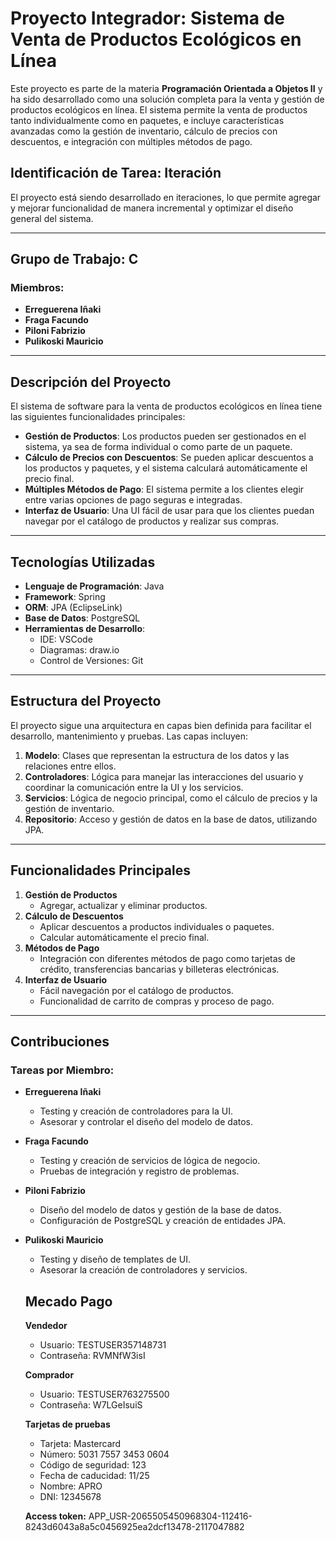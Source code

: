 # Proyecto Integrador: Sistema de Venta de Productos Ecológicos en Línea

Este proyecto es parte de la materia **Programación Orientada a Objetos II** y ha sido desarrollado como una solución completa para la venta y gestión de productos ecológicos en línea. El sistema permite la venta de productos tanto individualmente como en paquetes, e incluye características avanzadas como la gestión de inventario, cálculo de precios con descuentos, e integración con múltiples métodos de pago.

## Identificación de Tarea: Iteración

El proyecto está siendo desarrollado en iteraciones, lo que permite agregar y mejorar funcionalidad de manera incremental y optimizar el diseño general del sistema.

---

## Grupo de Trabajo: C

### Miembros:

- **Erreguerena Iñaki**
- **Fraga Facundo**
- **Piloni Fabrizio**
- **Pulikoski Mauricio**

---

## Descripción del Proyecto

El sistema de software para la venta de productos ecológicos en línea tiene las siguientes funcionalidades principales:

- **Gestión de Productos**: Los productos pueden ser gestionados en el sistema, ya sea de forma individual o como parte de un paquete.
- **Cálculo de Precios con Descuentos**: Se pueden aplicar descuentos a los productos y paquetes, y el sistema calculará automáticamente el precio final.
- **Múltiples Métodos de Pago**: El sistema permite a los clientes elegir entre varias opciones de pago seguras e integradas.
- **Interfaz de Usuario**: Una UI fácil de usar para que los clientes puedan navegar por el catálogo de productos y realizar sus compras.

---

## Tecnologías Utilizadas

- **Lenguaje de Programación**: Java
- **Framework**: Spring
- **ORM**: JPA (EclipseLink)
- **Base de Datos**: PostgreSQL
- **Herramientas de Desarrollo**:
  - IDE: VSCode
  - Diagramas: draw.io
  - Control de Versiones: Git

---

## Estructura del Proyecto

El proyecto sigue una arquitectura en capas bien definida para facilitar el desarrollo, mantenimiento y pruebas. Las capas incluyen:

1. **Modelo**: Clases que representan la estructura de los datos y las relaciones entre ellos.
2. **Controladores**: Lógica para manejar las interacciones del usuario y coordinar la comunicación entre la UI y los servicios.
3. **Servicios**: Lógica de negocio principal, como el cálculo de precios y la gestión de inventario.
4. **Repositorio**: Acceso y gestión de datos en la base de datos, utilizando JPA.

---

## Funcionalidades Principales

1. **Gestión de Productos**
   - Agregar, actualizar y eliminar productos.
2. **Cálculo de Descuentos**
   - Aplicar descuentos a productos individuales o paquetes.
   - Calcular automáticamente el precio final.
3. **Métodos de Pago**
   - Integración con diferentes métodos de pago como tarjetas de crédito, transferencias bancarias y billeteras electrónicas.
4. **Interfaz de Usuario**
   - Fácil navegación por el catálogo de productos.
   - Funcionalidad de carrito de compras y proceso de pago.

---

## Contribuciones

### Tareas por Miembro:

- **Erreguerena Iñaki**
  - Testing y creación de controladores para la UI.
  - Asesorar y controlar el diseño del modelo de datos.
- **Fraga Facundo**
  - Testing y creación de servicios de lógica de negocio.
  - Pruebas de integración y registro de problemas.
- **Piloni Fabrizio**
  - Diseño del modelo de datos y gestión de la base de datos.
  - Configuración de PostgreSQL y creación de entidades JPA.
- **Pulikoski Mauricio**
  - Testing y diseño de templates de UI.
  - Asesorar la creación de controladores y servicios.

  ## Mecado Pago
    **Vendedor** 
    - Usuario: TESTUSER357148731
    - Contraseña: RVMNfW3isI
    
    **Comprador** 
    - Usuario: TESTUSER763275500
    - Contraseña: W7LGeIsuiS

    **Tarjetas de pruebas**
    - Tarjeta:	 Mastercard
    - Número:	5031 7557 3453 0604
    - Código de seguridad:	123
    - Fecha de caducidad: 11/25
    - Nombre: APRO
    - DNI: 12345678

    **Access token:** APP_USR-2065505450968304-112416-8243d6043a8a5c0456925ea2dcf13478-2117047882